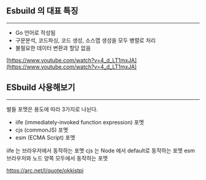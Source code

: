 

## Esbuild 의 대표 특징
----

- Go 언어로 작성됨
- 구문분석, 코드파싱, 코드 생성, 소스맵 생성을 모두 병렬로  처리
- 불필요한 데이터 변환과 할당 없음

[https://www.youtube.com/watch?v=4_d_LT1mxJA](https://www.youtube.com/watch?v=4_d_LT1mxJA)



## ESbuild 사용해보기
----

벌들 포멧은 용도에 따라 3가지로 나뉜다.

- iife (immediately-invoked function expression) 포멧
- cjs (commonJS) 포멧
- esm (ECMA Script) 포멧

iife 는 브라우저에서 동작하는 포멧
cjs 는 Node 에서 default로 동작하는 포멧
esm 브라우저와 노드 양쪽 모두에서 동작하는 포멧





https://arc.net/l/quote/okkistpi